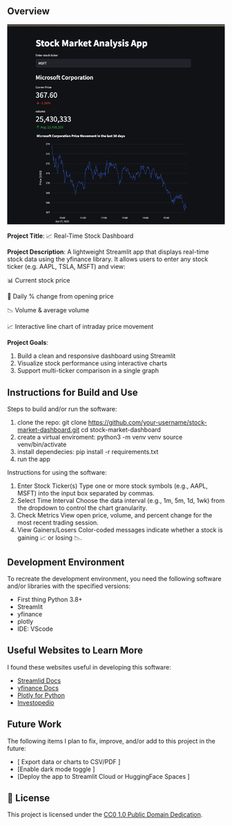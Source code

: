 ## Overview
![alt text](image.png)

**Project Title**: 📈 Real-Time Stock Dashboard

**Project Description**: A lightweight Streamlit app that displays real-time stock data using the yfinance library. It allows users to enter any stock ticker (e.g. AAPL, TSLA, MSFT) and view:

📊 Current stock price

🔁 Daily % change from opening price

📉 Volume & average volume

📈 Interactive line chart of intraday price movement

**Project Goals**:
1. Build a clean and responsive dashboard using Streamlit
2. Visualize stock performance using interactive charts
3. Support multi-ticker comparison in a single graph

## Instructions for Build and Use

Steps to build and/or run the software:

1. clone the repo: git clone https://github.com/your-username/stock-market-dashboard.git cd stock-market-dashboard
2. create a virtual enviroment: python3 -m venv venv source venv/bin/activate 
3. install dependecies: pip install -r requirements.txt
4. run the app

Instructions for using the software:

1. Enter Stock Ticker(s) Type one or more stock symbols (e.g., AAPL, MSFT) into the input box separated by commas.
2. Select Time Interval Choose the data interval (e.g., 1m, 5m, 1d, 1wk) from the dropdown to control the chart granularity.
3. Check Metrics View open price, volume, and percent change for the most recent trading session.
4. View Gainers/Losers Color-coded messages indicate whether a stock is gaining 📈 or losing 📉.

## Development Environment 

To recreate the development environment, you need the following software and/or libraries with the specified versions:

* First thing Python 3.8+
* Streamlit
* yfinance
* plotly
* IDE: VScode

## Useful Websites to Learn More

I found these websites useful in developing this software:

* [Streamlid Docs](https://docs.streamlit.io/)
* [yfinance Docs](https://pypi.org/project/yfinance/)
* [Plotly for Python](https://plotly.com/python/)
* [Investopedio](https://www.investopedia.com/)

## Future Work

The following items I plan to fix, improve, and/or add to this project in the future:

* [ Export data or charts to CSV/PDF ] 
* [Enable dark mode toggle ]
* [Deploy the app to Streamlit Cloud or HuggingFace Spaces ]

## 🪪 License

This project is licensed under the [CC0 1.0 Public Domain Dedication](https://creativecommons.org/publicdomain/zero/1.0/).